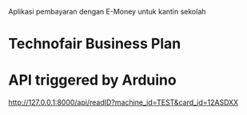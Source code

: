 Aplikasi pembayaran dengan E-Money untuk kantin sekolah

# Technofair Business Plan

# API triggered by Arduino
http://127.0.0.1:8000/api/readID?machine_id=TEST&card_id=12ASDXX 
